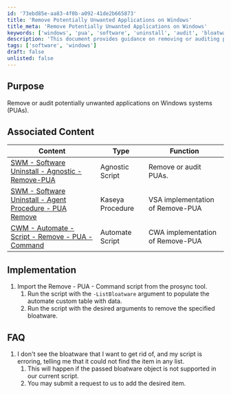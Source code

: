 ```yaml
---
id: '73ebd85e-aa83-4f0b-a092-41de2b665873'
title: 'Remove Potentially Unwanted Applications on Windows'
title_meta: 'Remove Potentially Unwanted Applications on Windows'
keywords: ['windows', 'pua', 'software', 'uninstall', 'audit', 'bloatware']
description: 'This document provides guidance on removing or auditing potentially unwanted applications (PUAs) on Windows systems. It includes associated content, implementation steps, and FAQs related to the process.'
tags: ['software', 'windows']
draft: false
unlisted: false
---
```


## Purpose

Remove or audit potentially unwanted applications on Windows systems (PUAs).

## Associated Content

| Content                                                                                               | Type               | Function                      |
|-------------------------------------------------------------------------------------------------------|--------------------|-------------------------------|
| [SWM - Software Uninstall - Agnostic - Remove-PUA](<../powershell/Remove-PUA.md>)                 | Agnostic Script     | Remove or audit PUAs.        |
| [SWM - Software Uninstall - Agent Procedure - PUA Remove](<../vsa/procedures/PUA%20Remove.md>)   | Kaseya Procedure    | VSA implementation of Remove-PUA |
| [CWM - Automate - Script - Remove - PUA - Command](https://proval.itglue.com/DOC-5078775-11157214) | Automate Script     | CWA implementation of Remove-PUA |

## Implementation

1. Import the Remove - PUA - Command script from the prosync tool.
   1. Run the script with the `-ListBloatware` argument to populate the automate custom table with data.
   2. Run the script with the desired arguments to remove the specified bloatware.

## FAQ

1. I don't see the bloatware that I want to get rid of, and my script is erroring, telling me that it could not find the item in any list.
   1. This will happen if the passed bloatware object is not supported in our current script.
   2. You may submit a request to us to add the desired item.
